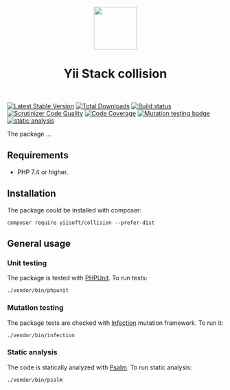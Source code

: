 <p align="center">
    <a href="https://github.com/yiistack" target="_blank">
        <img src="https://github.com/yiistack.png" height="100px">
    </a>
    <h1 align="center">Yii Stack collision</h1>
    <br>
</p>

[![Latest Stable Version](https://poser.pugx.org/yiistack/collision/v/stable.png)](https://packagist.org/packages/yiistack/collision)
[![Total Downloads](https://poser.pugx.org/yiistack/collision/downloads.png)](https://packagist.org/packages/yiistack/collision)
[![Build status](https://github.com/yiistack/collision/workflows/build/badge.svg)](https://github.com/yiistack/collision/actions?query=workflow%3Abuild)
[![Scrutinizer Code Quality](https://scrutinizer-ci.com/g/yiistack/collision/badges/quality-score.png?b=master)](https://scrutinizer-ci.com/g/yiistack/collision/?branch=master)
[![Code Coverage](https://scrutinizer-ci.com/g/yiistack/collision/badges/coverage.png?b=master)](https://scrutinizer-ci.com/g/yiistack/collision/?branch=master)
[![Mutation testing badge](https://img.shields.io/endpoint?style=flat&url=https%3A%2F%2Fbadge-api.stryker-mutator.io%2Fgithub.com%2Fyiistack%2Fcollision%2Fmaster)](https://dashboard.stryker-mutator.io/reports/github.com/yiistack/collision/master)
[![static analysis](https://github.com/yiistack/collision/workflows/static%20analysis/badge.svg)](https://github.com/yiistack/collision/actions?query=workflow%3A%22static+analysis%22)

The package ...

## Requirements

- PHP 7.4 or higher.

## Installation

The package could be installed with composer:

```
composer require yiisoft/collision --prefer-dist
```

## General usage

### Unit testing

The package is tested with [PHPUnit](https://phpunit.de/). To run tests:

```shell
./vendor/bin/phpunit
```

### Mutation testing

The package tests are checked with [Infection](https://infection.github.io/) mutation framework. To run it:

```shell
./vendor/bin/infection
```

### Static analysis

The code is statically analyzed with [Psalm](https://psalm.dev/). To run static analysis:

```shell
./vendor/bin/psalm
```
